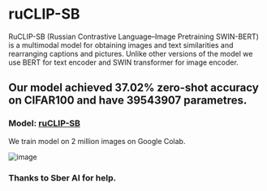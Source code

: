# ruCLIP-SB
RuCLIP-SB (Russian Contrastive Language–Image Pretraining SWIN-BERT) is a multimodal model for obtaining images and text similarities and rearranging captions and pictures. Unlike other versions of the model we use BERT for text encoder and SWIN transformer for image encoder. 

## Our model achieved 37.02% zero-shot accuracy on CIFAR100 and have 39543907 parametres. 
### Model: [ruCLIP-SB](https://drive.google.com/file/d/1-CghuC9TCIDyn5H3zQS6ho_TNiudzJCX/view?usp=sharing)
We train model on 2 million images on Google Colab.

![image](https://github.com/cene555/ruCLIP-SB/blob/main/pictures/Similarity.png)


### Thanks to Sber AI for help.
